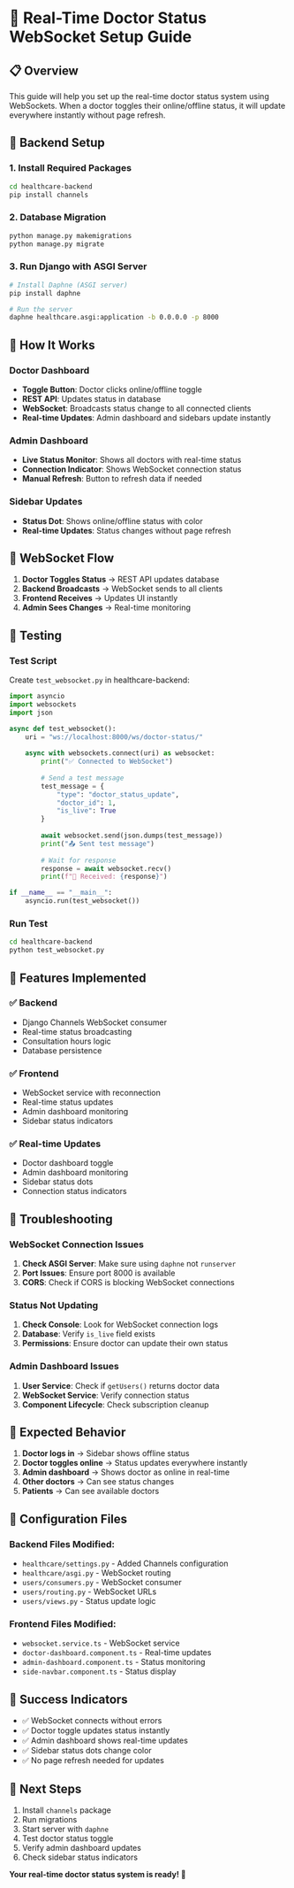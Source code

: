 # 🚀 Real-Time Doctor Status WebSocket Setup Guide

## 📋 Overview
This guide will help you set up the real-time doctor status system using WebSockets. When a doctor toggles their online/offline status, it will update everywhere instantly without page refresh.

## 🔧 Backend Setup

### 1. Install Required Packages
```bash
cd healthcare-backend
pip install channels
```

### 2. Database Migration
```bash
python manage.py makemigrations
python manage.py migrate
```

### 3. Run Django with ASGI Server
```bash
# Install Daphne (ASGI server)
pip install daphne

# Run the server
daphne healthcare.asgi:application -b 0.0.0.0 -p 8000
```

## 🎯 How It Works

### Doctor Dashboard
- **Toggle Button**: Doctor clicks online/offline toggle
- **REST API**: Updates status in database
- **WebSocket**: Broadcasts status change to all connected clients
- **Real-time Updates**: Admin dashboard and sidebars update instantly

### Admin Dashboard
- **Live Status Monitor**: Shows all doctors with real-time status
- **Connection Indicator**: Shows WebSocket connection status
- **Manual Refresh**: Button to refresh data if needed

### Sidebar Updates
- **Status Dot**: Shows online/offline status with color
- **Real-time Updates**: Status changes without page refresh

## 🔄 WebSocket Flow

1. **Doctor Toggles Status** → REST API updates database
2. **Backend Broadcasts** → WebSocket sends to all clients
3. **Frontend Receives** → Updates UI instantly
4. **Admin Sees Changes** → Real-time monitoring

## 🧪 Testing

### Test Script
Create `test_websocket.py` in healthcare-backend:

```python
import asyncio
import websockets
import json

async def test_websocket():
    uri = "ws://localhost:8000/ws/doctor-status/"
    
    async with websockets.connect(uri) as websocket:
        print("✅ Connected to WebSocket")
        
        # Send a test message
        test_message = {
            "type": "doctor_status_update",
            "doctor_id": 1,
            "is_live": True
        }
        
        await websocket.send(json.dumps(test_message))
        print("📤 Sent test message")
        
        # Wait for response
        response = await websocket.recv()
        print(f"📨 Received: {response}")

if __name__ == "__main__":
    asyncio.run(test_websocket())
```

### Run Test
```bash
cd healthcare-backend
python test_websocket.py
```

## 🎉 Features Implemented

### ✅ Backend
- Django Channels WebSocket consumer
- Real-time status broadcasting
- Consultation hours logic
- Database persistence

### ✅ Frontend
- WebSocket service with reconnection
- Real-time status updates
- Admin dashboard monitoring
- Sidebar status indicators

### ✅ Real-time Updates
- Doctor dashboard toggle
- Admin dashboard monitoring
- Sidebar status dots
- Connection status indicators

## 🚨 Troubleshooting

### WebSocket Connection Issues
1. **Check ASGI Server**: Make sure using `daphne` not `runserver`
2. **Port Issues**: Ensure port 8000 is available
3. **CORS**: Check if CORS is blocking WebSocket connections

### Status Not Updating
1. **Check Console**: Look for WebSocket connection logs
2. **Database**: Verify `is_live` field exists
3. **Permissions**: Ensure doctor can update their own status

### Admin Dashboard Issues
1. **User Service**: Check if `getUsers()` returns doctor data
2. **WebSocket Service**: Verify connection status
3. **Component Lifecycle**: Check subscription cleanup

## 🎯 Expected Behavior

1. **Doctor logs in** → Sidebar shows offline status
2. **Doctor toggles online** → Status updates everywhere instantly
3. **Admin dashboard** → Shows doctor as online in real-time
4. **Other doctors** → Can see status changes
5. **Patients** → Can see available doctors

## 🔧 Configuration Files

### Backend Files Modified:
- `healthcare/settings.py` - Added Channels configuration
- `healthcare/asgi.py` - WebSocket routing
- `users/consumers.py` - WebSocket consumer
- `users/routing.py` - WebSocket URLs
- `users/views.py` - Status update logic

### Frontend Files Modified:
- `websocket.service.ts` - WebSocket service
- `doctor-dashboard.component.ts` - Real-time updates
- `admin-dashboard.component.ts` - Status monitoring
- `side-navbar.component.ts` - Status display

## 🎉 Success Indicators

- ✅ WebSocket connects without errors
- ✅ Doctor toggle updates status instantly
- ✅ Admin dashboard shows real-time updates
- ✅ Sidebar status dots change color
- ✅ No page refresh needed for updates

## 🚀 Next Steps

1. Install `channels` package
2. Run migrations
3. Start server with `daphne`
4. Test doctor status toggle
5. Verify admin dashboard updates
6. Check sidebar status indicators

**Your real-time doctor status system is ready! 🎉** 